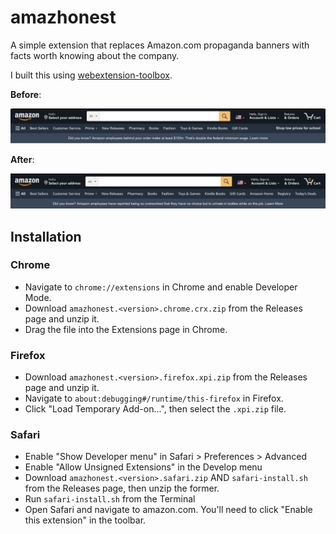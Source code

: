 # amazhonest

A simple extension that replaces Amazon.com propaganda banners with facts worth knowing about the company.

I built this using [webextension-toolbox](https://github.com/HaNdTriX/webextension-toolbox).

**Before**:

![Before](/assets/before.png)

**After**:

![After](/assets/after.png)

## Installation

### Chrome

- Navigate to `chrome://extensions` in Chrome and enable Developer Mode.
- Download `amazhonest.<version>.chrome.crx.zip` from the Releases page and unzip it.
- Drag the file into the Extensions page in Chrome.

### Firefox

- Download `amazhonest.<version>.firefox.xpi.zip` from the Releases page and unzip it.
- Navigate to `about:debugging#/runtime/this-firefox` in Firefox.
- Click "Load Temporary Add-on...", then select the `.xpi.zip` file.

### Safari

- Enable "Show Developer menu" in Safari > Preferences > Advanced
- Enable "Allow Unsigned Extensions" in the Develop menu
- Download `amazhonest.<version>.safari.zip` AND `safari-install.sh` from the Releases page, then unzip the former.
- Run `safari-install.sh` from the Terminal
- Open Safari and navigate to amazon.com. You'll need to click "Enable this extension" in the toolbar.
